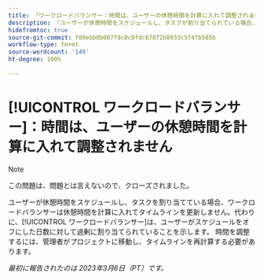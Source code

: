 ```yaml
---
title: 「ワークロードバランサー：時間は、ユーザーの休憩時間を計算に入れて調整されません」
description: 「ユーザーが休憩時間をスケジュールし、タスクが割り当てられている場合、ワークロードバランサーは休憩時間を計算に入れてタイムラインを更新しません。代わりに、ワークロードバランサーは、ユーザーがスケジュールをオフにした日数に対して過剰に割り当てられていることを示します。時間を調整するには、管理者がプロジェクトに移動し、タイムラインを再計算する必要があります。
hidefromtoc: true
source-git-commit: f89ebb0b007f8c0c8fdc678f2b8933c5f4fb585b
workflow-type: tm+mt
source-wordcount: '149'
ht-degree: 100%

---
```



# [!UICONTROL ワークロードバランサー]：時間は、ユーザーの休憩時間を計算に入れて調整されません

>[!NOTE]
>
>この問題は、問題とは言えないので、クローズされました。

ユーザーが休憩時間をスケジュールし、タスクを割り当てている場合、ワークロードバランサーは休憩時間を計算に入れてタイムラインを更新しません。代わりに、[!UICONTROL ワークロードバランサー]は、ユーザーがスケジュールをオフにした日数に対して過剰に割り当てられていることを示します。 時間を調整するには、管理者がプロジェクトに移動し、タイムラインを再計算する必要があります。

_最初に報告されたのは 2023年3月6日（PT）です。_

